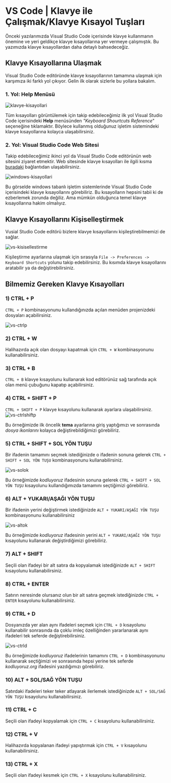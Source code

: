 # VS Code | Klavye ile Çalışmak/Klavye Kısayol Tuşları



Önceki yazılarımızda Visual Studio Code içerisinde klavye kullanmanın önemine ve yeri geldikçe klavye kısayollarına yer vermeye çalışmıştık. Bu yazımızda klavye kısayollardan daha detaylı bahsedeceğiz.



## Klavye Kısayollarına Ulaşmak

Visual Studio Code editöründe klavye kısayollarının tamamına ulaşmak için karşımıza iki farklı yol çıkıyor. Gelin ilk olarak sizlerle bu yollara bakalım.



### 1. Yol: Help Menüsü

![klavye-kisayollari](figures/klavye-kisayollari.png)

Tüm kısayolları görüntülemek için takip edebileceğimiz ilk yol Visual Studio Code içerisindeki **Help** menüsünden *"Keyboard Shourtcuts Reference*" seçeneğine tıklamaktır. Böylece kullanmış olduğunuz işletim sistemindeki klavye kısayollarına kolayca ulaşabilirsiniz.



### 2. Yol: Visual Studio Code Web Sitesi

Takip edebileceğimiz ikinci yol da Visual Studio Code editörünün web sitesini ziyaret etmektir. Web sitesinde klavye kısayolları ile ilgili kısma [buradaki](https://code.visualstudio.com/docs/getstarted/keybindings) bağlantıdan ulaşabilirsiniz.



![windows-kisayollari](figures/windows-kisayollari-1611667454420.png)

Bu görselde windows tabanlı işletim sistemlerinde Visual Studio Code içerisindeki klavye kısayollarını görebiliriz. Bu kısayolların hepsini tabii ki de ezberlemek zorunda değiliz. Ama mümkün olduğunca temel klavye kısayollarına hakim olmalıyız.



## Klavye Kısayollarını Kişiselleştirmek

Vusial Studio Code editörü bizlere klavye kısayollarını kişileştirebilmemizi de sağlar.

![vs-kisisellestirme](figures/vs-kisisellestirme.gif)

Kişileştirme ayarlarına ulaşmak için sırasıyla `File -> Preferences -> Keyboard Shortcuts` yolunu takip edebilirsiniz. Bu kısımda klavye kısayollarını aratabilir ya da değiştirebilirsiniz.



## Bilmemiz Gereken Klavye Kısayolları



### 1) CTRL + P

`CTRL + P` kombinasyonunu kullandığınızda açılan menüden projenizdeki dosyaları açabilirsiniz.

![vs-ctrlp](figures/vs-ctrlp.gif)



### 2) CTRL + W

Halihazırda açık olan dosyayı kapatmak için `CTRL + W` kombinasyonunu kullanabilirsiniz.



### 3) CTRL + B

`CTRL + B` klavye kısayolunu kullanarak kod editörünüz sağ tarafında açık olan menü çubuğunu kapatıp açabilirsiniz.



### 4) CTRL + SHIFT + P

`CTRL + SHIFT + P` klavye kısayolunu kullanarak ayarlara ulaşabilirsiniz.![vs-ctrlshiftp](figures/vs-ctrlshiftp.gif)

Bu örneğimizde ilk öncelik **tema** ayarlarına giriş yaptığımızı ve sonrasında *dosya ikonlarını* kolayca değiştirebildiğimizi görebiliriz. 



### 5) CTRL + SHIFT + SOL YÖN TUŞU

Bir ifadenin tamamını seçmek istediğinizde o ifadenin sonuna gelerek `CTRL + SHIFT + SOL YÖN TUŞU` kombinasyonunu kullanabilirsiniz.

![vs-solok](figures/vs-solok.gif)

Bu örneğimizde *kodluyoruz* ifadesinin sonuna gelerek `CTRL + SHIFT + SOL YÖN TUŞU` kısayolunu kullandığımızda tamamını seçtiğimizi görebiliriz.



### 6) ALT + YUKARI/AŞAĞI YÖN TUŞU

Bir ifadenin yerini değiştirmek istediğinizde `ALT + YUKARI/AŞAĞI YÖN TUŞU` kombinasyonunu kullanabilirsiniz

![vs-altok](figures/vs-altok.gif)

Bu örneğimizde *kodluyoruz* ifadesinin yerini `ALT + YUKARI/AŞAĞI YÖN TUŞU` kısayolunu kullanarak değiştirdiğimizi görebiliriz.



### 7) ALT + SHIFT

Seçili olan ifadeyi bir alt satıra da kopyalamak istediğinizde `ALT + SHIFT` kısayolunu kullanabilirsiniz.



### 8) CTRL + ENTER

Satırın neresinde olursanız olun bir alt satıra geçmek istediğinizde `CTRL + ENTER` kısayolunu kullanabilirsiniz.



### 9) CTRL + D

Dosyanızda yer alan aynı ifadeleri seçmek için `CTRL + D` kısayolunu kullanabilir sonrasında da çoklu imleç özelliğinden yararlanarak aynı ifadeleri tek seferde değiştirebilirsiniz.

![vs-ctrld](figures/vs-ctrld.gif)

Bu örneğimizde *kodluyoruz* ifadelerinin tamamını `CTRL + D` kombinasyonunu kullanarak seçtiğimizi ve sonrasında hepsi yerine tek seferde *kodluyoruz.org* ifadesini yazdığımızı görebiliriz.



### 10) ALT + SOL/SAĞ YÖN TUŞU

Satırdaki ifadeleri teker teker atlayarak ilerlemek istediğinizde `ALT + SOL/SAĞ YÖN TUŞU` kısayolunu kullanabilirsiniz.

### 11) CTRL + C

Seçili olan ifadeyi kopyalamak için `CTRL + C` kısayolunu kullanabilirsiniz.

### 12) CTRL + V

Halihazırda kopyalanan ifadeyi yapıştırmak için `CTRL + V` kısayolunu kullanabilirsiniz.

### 13) CTRL + X

Seçili olan ifadeyi kesmek için `CTRL + X` kısayolunu kullanabilirsiniz.